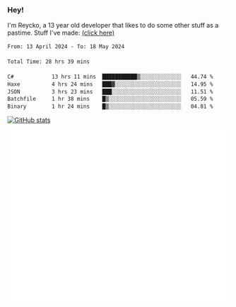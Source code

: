 ### Hey!
I'm Reycko, a 13 year old developer that likes to do some other stuff as a pastime.
Stuff I've made: [(click here)](https://pastebin.com/raw/QiNpEYja)

<!--START_SECTION:wakasection-->

```txt
From: 13 April 2024 - To: 18 May 2024

Total Time: 28 hrs 39 mins

C#            13 hrs 11 mins  ███████████▒░░░░░░░░░░░░░   44.74 %
Haxe          4 hrs 24 mins   ███▓░░░░░░░░░░░░░░░░░░░░░   14.95 %
JSON          3 hrs 23 mins   ███░░░░░░░░░░░░░░░░░░░░░░   11.51 %
Batchfile     1 hr 38 mins    █▒░░░░░░░░░░░░░░░░░░░░░░░   05.59 %
Binary        1 hr 24 mins    █▒░░░░░░░░░░░░░░░░░░░░░░░   04.81 %
```

<!--END_SECTION:wakasection-->

[![GitHub stats](https://github-readme-stats.vercel.app/api?username=Reycko&show_icons=true&theme=dark&hide_title=true&count_private=true)](https://github.com/anuraghazra/github-readme-stats)

![Metrics](/github-metrics.svg)
